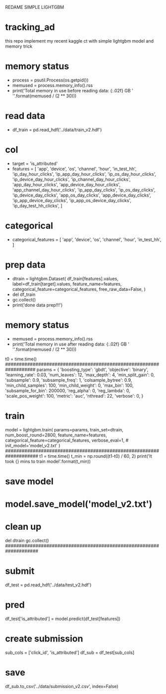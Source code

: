 REDAME SIMPLE LIGHTGBM
# tracking_ad
this repo implement my recent kaggle ct with simple lightgbm model and memory trick 

# memory status
* process = psutil.Process(os.getpid())
* memused = process.memory_info().rss
* print('Total memory in use before reading data: {:.02f} GB '
      ''.format(memused / (2 ** 30)))

# read data
* df_train = pd.read_hdf('../data/train_v2.hdf')
# col
* target = 'is_attributed'
* features = [
    'app',
    'device',
    'os',
    'channel',
    'hour',
    'in_test_hh',
    'ip_day_hour_clicks',
    'ip_app_day_hour_clicks',
    'ip_os_day_hour_clicks',
    'ip_device_day_hour_clicks',
    'ip_channel_day_hour_clicks',
    'app_day_hour_clicks',
    'app_device_day_hour_clicks',
    'app_channel_day_hour_clicks',
    'ip_app_day_clicks',
    'ip_os_day_clicks',
    'ip_device_day_clicks',
    'app_os_day_clicks',
    'app_device_day_clicks',
    'ip_app_device_day_clicks',
    'ip_app_os_device_day_clicks',
    'ip_day_test_hh_clicks',
]
# categorical
* categorical_features = [
    'app',
    'device',
    'os',
    'channel',
    'hour',
    'in_test_hh',
]
# prep data
* dtrain = lightgbm.Dataset(
    df_train[features].values,
    label=df_train[target].values,
    feature_name=features,
    categorical_feature=categorical_features,
    free_raw_data=False,
)
* del df_train
* gc.collect()
* print('done data prep!!!')
# memory status
* memused = process.memory_info().rss
* print('Total memory in use after reading data: {:.02f} GB '
      ''.format(memused / (2 ** 30)))

t0 = time.time()
###################################################################
params = {
    'boosting_type': 'gbdt',
    'objective': 'binary',
    'learning_rate': 0.03,
    'num_leaves': 12,
    'max_depth': 4,
    'min_split_gain': 0,
    'subsample': 0.9,
    'subsample_freq': 1,
    'colsample_bytree': 0.9,
    'min_child_samples': 100,
    'min_child_weight': 0,
    'max_bin': 100,
    'subsample_for_bin': 200000,
    'reg_alpha': 0,
    'reg_lambda': 0,
    'scale_pos_weight': 100,
    'metric': 'auc',
    'nthread': 22,
    'verbose': 0,
}
# train
model = lightgbm.train(
    params=params,
    train_set=dtrain,
    num_boost_round=2800,
    feature_name=features,
    categorical_feature=categorical_features,
    verbose_eval=1,
    # init_model='model_v2.txt'
)
####################################################################
t1 = time.time()
t_min = np.round((t1-t0) / 60, 2)
print('It took {} mins to train model'.format(t_min))
# save model
# model.save_model('model_v2.txt')
# clean up
del dtrain
gc.collect()
####################################################################
# submit
df_test = pd.read_hdf('../data/test_v2.hdf')
# pred
df_test['is_attributed'] = model.predict(df_test[features])
# create submission
sub_cols = ['click_id', 'is_attributed']
df_sub = df_test[sub_cols]
# save
df_sub.to_csv('../data/submission_v2.csv', index=False)
